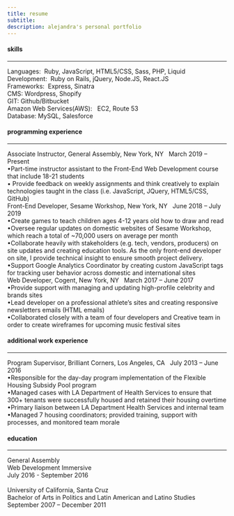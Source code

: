 ```yaml
---
title: resume
subtitle:
description: alejandra's personal portfolio
---
```


<h4 class= "section-title">skills</h4>
<hr class="resume-divider">
<div class="skills-set">
Languages: &nbsp;Ruby, JavaScript, HTML5/CSS, Sass, PHP, Liquid
<br>
Development: &nbsp;Ruby on Rails, jQuery, Node.JS, React.JS
<br>
Frameworks:&nbsp; Express, Sinatra
<br>
CMS: Wordpress, Shopify
<br>
GIT: Github/Bitbucket 
<br>
Amazon Web Services(AWS): &nbsp; EC2, Route 53
<br>
Database:&nbsp;MySQL, Salesforce

 </div>

<h4 class= "section-title"> programming experience </h4>
<hr class="resume-divider">
<div class="title-pos">
<span class="position">Associate Instructor</span>,<span class="company-year"> General Assembly, New York, NY </span> &nbsp; March 2019 – Present
  </div>
  <div class="job-details general">
&#8226;Part-time instructor assistant to the Front-End Web Development course that include 18-21 students
<br>
&#8226; Provide feedback on weekly assignments and think creatively to explain technologies taught in the class (i.e. JavaScript, JQuery, HTML5/CSS, GitHub)
<br>
</div>
<div class="title-pos sesame">
  <span class="position">Front-End Developer</span>,<span class="company-year">  Sesame Workshop, New York, NY </span>  &nbsp;	     June 2018 – July 2019
  </div>
  <div class="job-details">
&#8226;Create games to teach children ages 4-12 years old how to draw and read

<br>
&#8226;Oversee regular updates on domestic websites of Sesame Workshop, which reach a total of ~70,000 users on average per month

<br>
&#8226;Collaborate heavily with stakeholders (e.g. tech, vendors, producers) on site updates and creating education tools. As the only front-end developer on site, I provide technical insight to ensure smooth project delivery.

<br>
&#8226;Support Google Analytics Coordinator by creating custom JavaScript tags for tracking user behavior across domestic and international sites

  </div>

<div class="title-pos cogent">
<span class="position">Web Developer</span>,<span class="company-year">  Cogent, New York, NY </span>   &nbsp;	     March 2017 – June 2017
</div>
<div class="job-details">
&#8226;Provide support with managing and updating high-profile celebrity and brands sites

<br>
&#8226;Lead developer on a professional athlete’s sites and creating responsive newsletters emails (HTML emails)
<br>
&#8226;Collaborated closely with a team of four developers and Creative team in order to create wireframes for upcoming music festival sites
</div>

<h4 class= "section-title"> additional work experience </h4>
<hr class="resume-divider">
<div class="title-pos brilliant">
<span class="position">Program Supervisor</span>,<span class="company-year">  Brilliant Corners, Los Angeles, CA </span>  &nbsp;	July 2013 – June 2016
</div>
<div class="job-details">
&#8226;Responsible for the day-day program implementation of the Flexible Housing Subsidy Pool program
<br>
&#8226;Managed cases with LA Department of Health Services to ensure that 300+ tenants were successfully housed and retained their housing overtime
<br>
&#8226;Primary liaison between LA Department Health Services and internal team
<br>
&#8226;Managed 7 housing coordinators; provided training, support with processes, and monitored team morale

</div>

<h4 class= "section-title">education</h4>

<hr class="resume-divider">
<div class="edu-tails">
General Assembly 
<br class="space">	
Web Development Immersive   
<br class="space">	
July 2016 - September 2016 
<br>
<br>
University of California, Santa Cruz
<br class="space">		   
Bachelor of Arts in Politics and Latin American and Latino Studies  
<br class="space">	
 September 2007 – December 2011 
</div>
